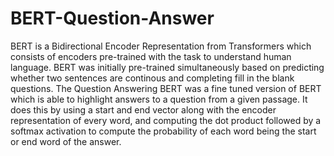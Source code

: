 # BERT-Question-Answer
BERT is a Bidirectional Encoder Representation from Transformers which consists of encoders pre-trained with the task to understand human language. BERT was initially pre-trained simultaneously based on predicting whether two sentences are continous and completing fill in the blank questions. The Question Answering BERT was a fine tuned version of BERT which is able to highlight answers to a question from a given passage. It does this by using a start and end vector along with the encoder representation of every word, and computing the dot product followed by a softmax activation to compute the probability of each word being the start or end word of the answer. 
